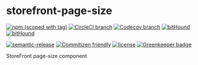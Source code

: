 # storefront-page-size

[![npm (scoped with tag)](https://img.shields.io/npm/v/@storefront/page-size.svg?style=flat-square)](https://www.npmjs.com/package/@storefront/page-size)
[![CircleCI branch](https://img.shields.io/circleci/project/github/groupby/storefront-page-size/master.svg?style=flat-square)](https://circleci.com/gh/groupby/storefront-page-size/tree/master)
[![Codecov branch](https://img.shields.io/codecov/c/github/groupby/storefront-page-size/master.svg?style=flat-square)](https://codecov.io/gh/groupby/storefront-page-size)
[![bitHound](https://img.shields.io/bithound/code/github/groupby/storefront-page-size.svg?style=flat-square)](https://www.bithound.io/github/groupby/storefront-page-size)
[![bitHound](https://img.shields.io/bithound/dependencies/github/groupby/storefront-page-size.svg?style=flat-square)](https://www.bithound.io/github/groupby/storefront-page-size)

[![semantic-release](https://img.shields.io/badge/%20%20%F0%9F%93%A6%F0%9F%9A%80-semantic--release-e10079.svg?style=flat-square)](https://github.com/semantic-release/semantic-release)
[![Commitizen friendly](https://img.shields.io/badge/commitizen-friendly-brightgreen.svg?style=flat-square)](http://commitizen.github.io/cz-cli/)
[![license](https://img.shields.io/github/license/mashape/apistatus.svg?style=flat-square)](https://choosealicense.com/licenses/mit/)
[![Greenkeeper badge](https://badges.greenkeeper.io/groupby/storefront-page-size.svg)](https://greenkeeper.io/)

StoreFront page-size component
